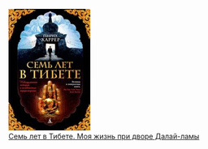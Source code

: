 ![](Семь%20лет%20в%20Тибете.%20Моя%20жизнь%20при%20дворе%20Далай-ламы.jpg)  
[Семь лет в Тибете. Моя жизнь при дворе Далай-ламы](Семь%20лет%20в%20Тибете.%20Моя%20жизнь%20при%20дворе%20Далай-ламы.md)
